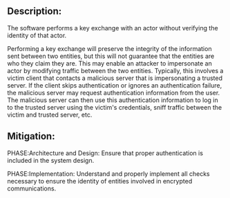 ## Description:

The software performs a key exchange with an actor without verifying the identity of that actor.

Performing a key exchange will preserve the integrity of the information sent between two entities, but this will not guarantee that the entities are who they claim they are. This may enable an attacker to impersonate an actor by modifying traffic between the two entities. Typically, this involves a victim client that contacts a malicious server that is impersonating a trusted server. If the client skips authentication or ignores an authentication failure, the malicious server may request authentication information from the user. The malicious server can then use this authentication information to log in to the trusted server using the victim's credentials, sniff traffic between the victim and trusted server, etc.

## Mitigation:


PHASE:Architecture and Design:
Ensure that proper authentication is included in the system design.

PHASE:Implementation:
Understand and properly implement all checks necessary to ensure the identity of entities involved in encrypted communications.

